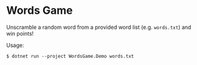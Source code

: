 # Words Game

Unscramble a random word from a provided word list (e.g. `words.txt`) and win points!

Usage:

    $ dotnet run --project WordsGame.Demo words.txt